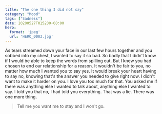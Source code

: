 ```yaml
---
title: "The one thing I did not say"
category: "Mood"
tags: ["Sadness"]
date: 20200527T015200+08:00
hero:
  format: 'jpeg'
  url: 'HERO_0003.jpg'
---
```

As tears streamed down your face in our last few hours together and you sobbed into my chest, I wanted to say it so bad. So badly that I didn't know if I would be able to keep the words from spilling out. But I knew you had chosen to end our relationship for a reason. It wouldn't be fair to you, no matter how much I wanted you to say yes. It would break your heart having to say no, knowing that's the answer you needed to give right now. I didn't want to make it harder on you. I love you too much for that. You asked me if there was anything else I wanted to talk about, anything else I wanted to say. I told you that no, I had told you everything. That was a lie. There was one more thing.

> Tell me you want me to stay and I won't go.
